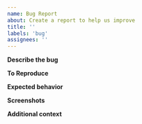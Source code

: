 ```yaml
---
name: Bug Report
about: Create a report to help us improve
title: ''
labels: 'bug'
assignees: ''
---
```


<!-- Thanks for taking the time to report a bug! Please fill in the following. -->
<!-- We'll be in touch if we need any other information. -->
<!-- Once submitted, follow this issue's progress on the project board. -->
<!-- Notes like this are comments and won't appear in the report. -->
<!-- WARNING: Make sure no sensitive info is included! -->

**Describe the bug**
<!-- A clear, concise description of the bug -->

**To Reproduce**
<!-- Steps to reproduce the bug -->

**Expected behavior**
<!-- A clear, concise description of what you expect to happen -->

**Screenshots**
<!-- If applicable, add screenshots to help explain your problem -->
<!-- WARNING: Make sure no sensitive info is included! -->

**Additional context**
<!-- Add any other context about the problem here -->
<!-- WARNING: Make sure no sensitive info is included! -->
